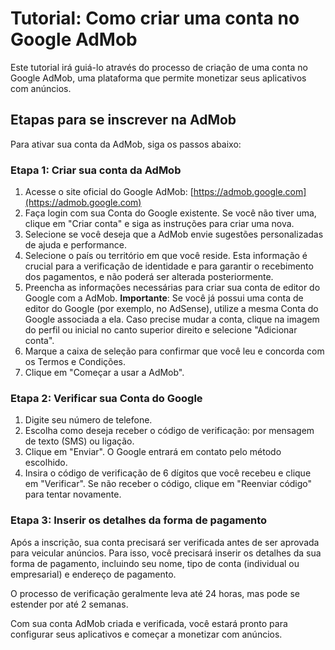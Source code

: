 # Tutorial: Como criar uma conta no Google AdMob

Este tutorial irá guiá-lo através do processo de criação de uma conta no Google AdMob, uma plataforma que permite monetizar seus aplicativos com anúncios.

## Etapas para se inscrever na AdMob

Para ativar sua conta da AdMob, siga os passos abaixo:

### Etapa 1: Criar sua conta da AdMob

1.  Acesse o site oficial do Google AdMob: [https://admob.google.com](https://admob.google.com)
2.  Faça login com sua Conta do Google existente. Se você não tiver uma, clique em "Criar conta" e siga as instruções para criar uma nova.
3.  Selecione se você deseja que a AdMob envie sugestões personalizadas de ajuda e performance.
4.  Selecione o país ou território em que você reside. Esta informação é crucial para a verificação de identidade e para garantir o recebimento dos pagamentos, e não poderá ser alterada posteriormente.
5.  Preencha as informações necessárias para criar sua conta de editor do Google com a AdMob. **Importante**: Se você já possui uma conta de editor do Google (por exemplo, no AdSense), utilize a mesma Conta do Google associada a ela. Caso precise mudar a conta, clique na imagem do perfil ou inicial no canto superior direito e selecione "Adicionar conta".
6.  Marque a caixa de seleção para confirmar que você leu e concorda com os Termos e Condições.
7.  Clique em "Começar a usar a AdMob".

### Etapa 2: Verificar sua Conta do Google

1.  Digite seu número de telefone.
2.  Escolha como deseja receber o código de verificação: por mensagem de texto (SMS) ou ligação.
3.  Clique em "Enviar". O Google entrará em contato pelo método escolhido.
4.  Insira o código de verificação de 6 dígitos que você recebeu e clique em "Verificar". Se não receber o código, clique em "Reenviar código" para tentar novamente.

### Etapa 3: Inserir os detalhes da forma de pagamento

Após a inscrição, sua conta precisará ser verificada antes de ser aprovada para veicular anúncios. Para isso, você precisará inserir os detalhes da sua forma de pagamento, incluindo seu nome, tipo de conta (individual ou empresarial) e endereço de pagamento.

O processo de verificação geralmente leva até 24 horas, mas pode se estender por até 2 semanas.

Com sua conta AdMob criada e verificada, você estará pronto para configurar seus aplicativos e começar a monetizar com anúncios.

